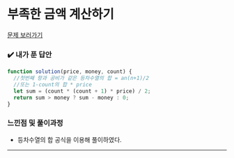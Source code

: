 # 부족한 금액 계산하기

[문제 보러가기](https://school.programmers.co.kr/learn/courses/30/lessons/82612)

### :heavy_check_mark: 내가 푼 답안

```javascript
function solution(price, money, count) {
  //첫번째 항과 공비가 같은 등차수열의 합 = an(n+1)/2
  //또는 1-count의 합 * price
  let sum = (count * (count + 1) * price) / 2;
  return sum > money ? sum - money : 0;
}
```

### 느낀점 및 풀이과정

- 등차수열의 합 공식을 이용해 풀이하였다.

<hr/>
